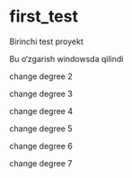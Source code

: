 # first_test
Birinchi test proyekt

Bu o‘zgarish windowsda qilindi

change degree 2

change degree 3

change degree 4

change degree 5

change degree 6

change degree 7





